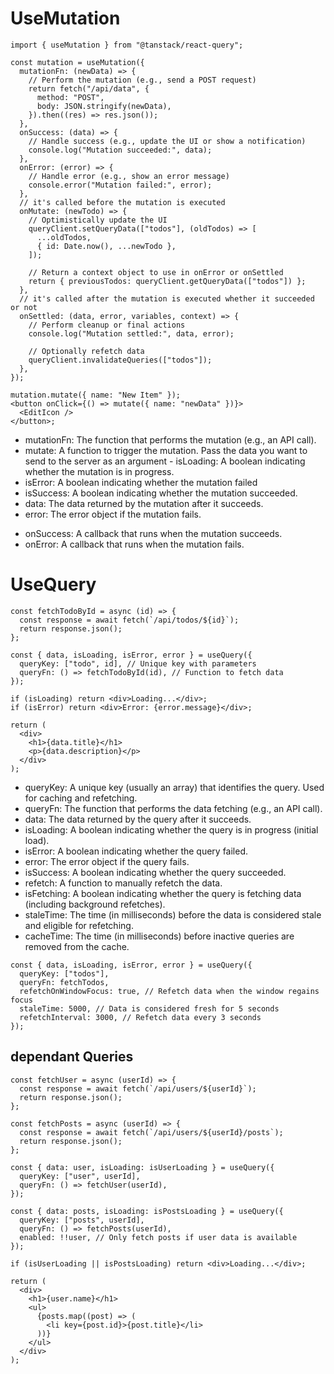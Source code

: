 # UseMutation

```tsx
import { useMutation } from "@tanstack/react-query";

const mutation = useMutation({
  mutationFn: (newData) => {
    // Perform the mutation (e.g., send a POST request)
    return fetch("/api/data", {
      method: "POST",
      body: JSON.stringify(newData),
    }).then((res) => res.json());
  },
  onSuccess: (data) => {
    // Handle success (e.g., update the UI or show a notification)
    console.log("Mutation succeeded:", data);
  },
  onError: (error) => {
    // Handle error (e.g., show an error message)
    console.error("Mutation failed:", error);
  },
  // it's called before the mutation is executed
  onMutate: (newTodo) => {
    // Optimistically update the UI
    queryClient.setQueryData(["todos"], (oldTodos) => [
      ...oldTodos,
      { id: Date.now(), ...newTodo },
    ]);

    // Return a context object to use in onError or onSettled
    return { previousTodos: queryClient.getQueryData(["todos"]) };
  },
  // it's called after the mutation is executed whether it succeeded or not
  onSettled: (data, error, variables, context) => {
    // Perform cleanup or final actions
    console.log("Mutation settled:", data, error);

    // Optionally refetch data
    queryClient.invalidateQueries(["todos"]);
  },
});

mutation.mutate({ name: "New Item" });
<button onClick={() => mutate({ name: "newData" })}>
  <EditIcon />
</button>;
```

- mutationFn: The function that performs the mutation (e.g., an API call).
- mutate: A function to trigger the mutation. Pass the data you want to send to the server as an argument - isLoading: A boolean indicating whether the mutation is in progress.
- isError: A boolean indicating whether the mutation failed
- isSuccess: A boolean indicating whether the mutation succeeded.
- data: The data returned by the mutation after it succeeds.
- error: The error object if the mutation fails.

* onSuccess: A callback that runs when the mutation succeeds.
* onError: A callback that runs when the mutation fails.

# UseQuery

```tsx
const fetchTodoById = async (id) => {
  const response = await fetch(`/api/todos/${id}`);
  return response.json();
};

const { data, isLoading, isError, error } = useQuery({
  queryKey: ["todo", id], // Unique key with parameters
  queryFn: () => fetchTodoById(id), // Function to fetch data
});

if (isLoading) return <div>Loading...</div>;
if (isError) return <div>Error: {error.message}</div>;

return (
  <div>
    <h1>{data.title}</h1>
    <p>{data.description}</p>
  </div>
);
```

- queryKey: A unique key (usually an array) that identifies the query. Used for caching and refetching.
- queryFn: The function that performs the data fetching (e.g., an API call).
- data: The data returned by the query after it succeeds.
- isLoading: A boolean indicating whether the query is in progress (initial load).
- isError: A boolean indicating whether the query failed.
- error: The error object if the query fails.
- isSuccess: A boolean indicating whether the query succeeded.
- refetch: A function to manually refetch the data.
- isFetching: A boolean indicating whether the query is fetching data (including background refetches).
- staleTime: The time (in milliseconds) before the data is considered stale and eligible for refetching.
- cacheTime: The time (in milliseconds) before inactive queries are removed from the cache.

```tsx
const { data, isLoading, isError, error } = useQuery({
  queryKey: ["todos"],
  queryFn: fetchTodos,
  refetchOnWindowFocus: true, // Refetch data when the window regains focus
  staleTime: 5000, // Data is considered fresh for 5 seconds
  refetchInterval: 3000, // Refetch data every 3 seconds
});
```

## dependant Queries

```tsx
const fetchUser = async (userId) => {
  const response = await fetch(`/api/users/${userId}`);
  return response.json();
};

const fetchPosts = async (userId) => {
  const response = await fetch(`/api/users/${userId}/posts`);
  return response.json();
};

const { data: user, isLoading: isUserLoading } = useQuery({
  queryKey: ["user", userId],
  queryFn: () => fetchUser(userId),
});

const { data: posts, isLoading: isPostsLoading } = useQuery({
  queryKey: ["posts", userId],
  queryFn: () => fetchPosts(userId),
  enabled: !!user, // Only fetch posts if user data is available
});

if (isUserLoading || isPostsLoading) return <div>Loading...</div>;

return (
  <div>
    <h1>{user.name}</h1>
    <ul>
      {posts.map((post) => (
        <li key={post.id}>{post.title}</li>
      ))}
    </ul>
  </div>
);
```

